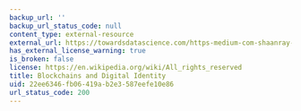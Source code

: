 ```yaml
---
backup_url: ''
backup_url_status_code: null
content_type: external-resource
external_url: https://towardsdatascience.com/https-medium-com-shaanray-how-blockchains-will-solve-privacy-88944f3c67f0
has_external_license_warning: true
is_broken: false
license: https://en.wikipedia.org/wiki/All_rights_reserved
title: Blockchains and Digital Identity
uid: 22ee6346-fb06-419a-b2e3-587eefe10e86
url_status_code: 200
---
```

